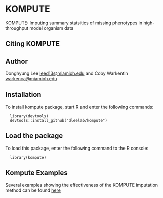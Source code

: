 # KOMPUTE

KOMPUTE: Imputing summary statsitics of missing phenotypes in high-throughput model organism data

## Citing KOMPUTE

## Author

Donghyung Lee <leed13@miamioh.edu> and Coby Warkentin <warkenca@miamioh.edu>

## Installation

To install kompute package, start R and enter the following commands:

      library(devtools)
      devtools::install_github("dleelab/kompute")

## Load the package

To load this package, enter the following command to the R console:

      library(kompute)

## Kompute Examples

Several examples showing the effectiveness of the KOMPUTE imputation method can be found [here](https://statsleelab.github.io/komputeExamples/)
